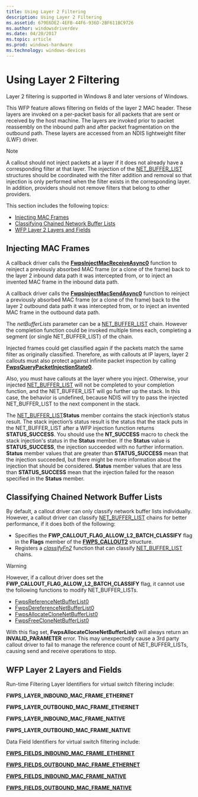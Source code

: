 ```yaml
---
title: Using Layer 2 Filtering
description: Using Layer 2 Filtering
ms.assetid: 679E6DE2-4EFB-44F6-936D-2BF611BC9726
ms.author: windowsdriverdev
ms.date: 04/20/2017
ms.topic: article
ms.prod: windows-hardware
ms.technology: windows-devices
---
```


# Using Layer 2 Filtering

Layer 2 filtering is supported in Windows 8 and later versions of Windows.

This WFP feature allows filtering on fields of the layer 2 MAC header. These layers are invoked on a per-packet basis for all packets that are sent or received by the host machine. The layers are invoked prior to packet reassembly on the inbound path and after packet fragmentation on the outbound path. These layers are accessed from an NDIS lightweight filter (LWF) driver.

> [!NOTE]
> A callout should not inject packets at a layer if it does not already have a corresponding filter at that layer. The injection of the [NET\_BUFFER\_LIST](net-buffer-list-structure.md) structures should be coordinated with the filter addition and removal so that injection is only performed when the filter exists in the corresponding layer. In addition, providers should not remove filters that belong to other providers. 

This section includes the following topics:

-   [Injecting MAC Frames](#injecting-mac-frames)
-   [Classifying Chained Network Buffer Lists](#classifying-chained-network-buffer-lists)
-   [WFP Layer 2 Layers and Fields](#wfp-layer-2-layers-and-fields)

## Injecting MAC Frames

A callback driver calls the [**FwpsInjectMacReceiveAsync0**](https://msdn.microsoft.com/library/windows/hardware/hh439588) function to reinject a previously absorbed MAC frame (or a clone of the frame) back to the layer 2 inbound data path it was intercepted from, or to inject an invented MAC frame in the inbound data path.

A callback driver calls the [**FwpsInjectMacSendAsync0**](https://msdn.microsoft.com/library/windows/hardware/hh439593) function to reinject a previously absorbed MAC frame (or a clone of the frame) back to the layer 2 outbound data path it was intercepted from, or to inject an invented MAC frame in the outbound data path.

The *netBufferLists* parameter can be a [NET\_BUFFER\_LIST](net-buffer-list-structure.md) chain. However the completion function could be invoked multiple times each, completing a segment (or single NET\_BUFFER\_LIST) of the chain.

Injected frames could get classified again if the packets match the same filter as originally classified. Therefore, as with callouts at IP layers, layer 2 callouts must also protect against infinite packet inspection by calling [**FwpsQueryPacketInjectionState0**](https://msdn.microsoft.com/library/windows/hardware/ff551202).

Also, you must have callouts at the layer where you inject. Otherwise, your injected [NET\_BUFFER\_LIST](net-buffer-list-structure.md) will not be completed to your completion function, and the NET\_BUFFER\_LIST will go further up the stack. In this case, the behavior is undefined, because NDIS will try to pass the injected NET\_BUFFER\_LIST to the next component in the stack.

The [NET\_BUFFER\_LIST](net-buffer-list-structure.md)**Status** member contains the stack injection’s status result. The stack injection’s status result is the status that the stack puts in the NET\_BUFFER\_LIST after a WFP injection function returns **STATUS\_SUCCESS**. You should use the **NT\_SUCCESS** macro to check the stack injection's status in the **Status** member. If the **Status** value is **STATUS\_SUCCESS**, the injection succeeded with no further information. **Status** member values that are greater than **STATUS\_SUCCESS** mean that the injection succeeded, but there might be more information about the injection that should be considered. **Status** member values that are less than **STATUS\_SUCCESS** mean that the injection failed for the reason specified in the **Status** member.

## Classifying Chained Network Buffer Lists

By default, a callout driver can only classify network buffer lists individually. However, a callout driver can classify [NET\_BUFFER\_LIST](net-buffer-list-structure.md) chains for better performance, if it does both of the following:

-   Specifies the **FWP\_CALLOUT\_FLAG\_ALLOW\_L2\_BATCH\_CLASSIFY** flag in the **Flags** member of the [**FWPS\_CALLOUT2**](https://msdn.microsoft.com/library/windows/hardware/hh439700) structure.
-   Registers a [*classifyFn2*](https://msdn.microsoft.com/library/windows/hardware/hh439337) function that can classify [NET\_BUFFER\_LIST](net-buffer-list-structure.md) chains.

> [!WARNING]
> However, if a callout driver does set the **FWP_CALLOUT_FLAG_ALLOW_L2_BATCH_CLASSIFY** flag, it cannot use the following functions to modify NET_BUFFER_LISTs.
> 
> - [FwpsReferenceNetBufferList0](https://msdn.microsoft.com/library/windows/hardware/ff551206)
> - [FwpsDereferenceNetBufferList0](https://msdn.microsoft.com/library/windows/hardware/ff551159)
> - [FwpsAllocateCloneNetBufferList0](https://msdn.microsoft.com/library/windows/hardware/ff551134)
> - [FwpsFreeCloneNetBufferList0](https://msdn.microsoft.com/library/windows/hardware/ff551170)
>
> With this flag set, **FwpsAllocateCloneNetBufferList0** will always return an **INVALID_PARAMETER** error. This may unexpectedly cause a 3rd party callout driver to fail to manage the reference count of NET\_BUFFER\_LISTs, causing send and receive operations to stop.

## WFP Layer 2 Layers and Fields

Run-time Filtering Layer Identifiers for virtual switch filtering include:

**FWPS\_LAYER\_INBOUND\_MAC\_FRAME\_ETHERNET**

**FWPS\_LAYER\_OUTBOUND\_MAC\_FRAME\_ETHERNET**

**FWPS\_LAYER\_INBOUND\_MAC\_FRAME\_NATIVE**

**FWPS\_LAYER\_OUTBOUND\_MAC\_FRAME\_NATIVE**

Data Field Identifiers for virtual switch filtering include:

[**FWPS\_FIELDS\_INBOUND\_MAC\_FRAME\_ETHERNET**](https://msdn.microsoft.com/library/windows/hardware/ff551291)

[**FWPS\_FIELDS\_OUTBOUND\_MAC\_FRAME\_ETHERNET**](https://msdn.microsoft.com/library/windows/hardware/ff551334)

[**FWPS\_FIELDS\_INBOUND\_MAC\_FRAME\_NATIVE**](https://msdn.microsoft.com/library/windows/hardware/hh439728)

[**FWPS\_FIELDS\_OUTBOUND\_MAC\_FRAME\_NATIVE**](https://msdn.microsoft.com/library/windows/hardware/hh439757)

 

 





